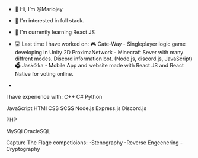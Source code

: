 - 👋 Hi, I’m @Mariojey
- 👀 I’m interested in full stack.
- 🌱 I’m currently learning React JS


- 💻 Last time I have worked on:
  🎮 Gate-Way - Singleplayer logic game developing in Unity 2D
      ProximaNetwork - Minecraft Sever with many diffrent modes.
      Discord information bot. (Node.js, discord.js, JavaScript)
  🗳️ Jaskółka - Mobile App and website made with React JS and React Native 
      for voting online.
- 

I have experience with:
C++
C#
Python

JavaScript
HTMl
CSS
SCSS
Node.js
Express.js
Discord.js

PHP

MySQl
OracleSQL

Capture The Flage competioions:
-Stenography
-Reverse Engeenering
-Cryptography
  

<!---
Mariojey/Mariojey is a ✨ special ✨ repository because its `README.md` (this file) appears on your GitHub profile.
You can click the Preview link to take a look at your changes.
--->

